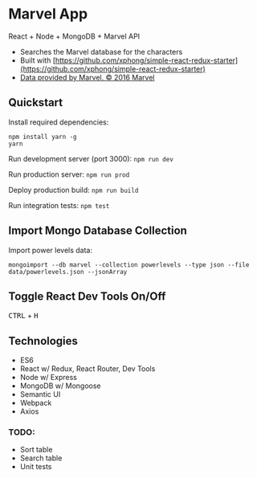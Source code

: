 # Marvel App

React + Node + MongoDB + Marvel API

* Searches the Marvel database for the characters
* Built with [https://github.com/xphong/simple-react-redux-starter](https://github.com/xphong/simple-react-redux-starter)
* [Data provided by Marvel. © 2016 Marvel](http://marvel.com)

## Quickstart

Install required dependencies:
```
npm install yarn -g
yarn
```

Run development server (port 3000): `npm run dev`

Run production server: `npm run prod`

Deploy production build: `npm run build`

Run integration tests: `npm test`

## Import Mongo Database Collection

Import power levels data:
```
mongoimport --db marvel --collection powerlevels --type json --file data/powerlevels.json --jsonArray
```

## Toggle React Dev Tools On/Off
<kbd>CTRL</kbd> + <kbd>H</kbd>


## Technologies

* ES6
* React w/ Redux, React Router, Dev Tools
* Node w/ Express
* MongoDB w/ Mongoose
* Semantic UI
* Webpack
* Axios

### TODO:

* Sort table
* Search table
* Unit tests
